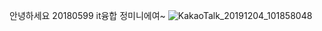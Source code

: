 
안녕하세요 20180599 it융합 정미니에여~
![KakaoTalk_20191204_101858048](https://user-images.githubusercontent.com/58475878/70103870-96824980-167f-11ea-813d-ac78b682b319.jpg)
